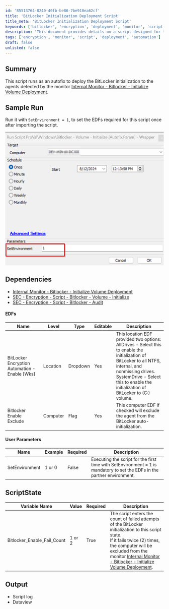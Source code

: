 ```yaml
---
id: '85513764-8240-40fb-be86-7be910ea62cf'
title: 'BitLocker Initialization Deployment Script'
title_meta: 'BitLocker Initialization Deployment Script'
keywords: ['bitlocker', 'encryption', 'deployment', 'monitor', 'script']
description: 'This document provides details on a script designed for the automatic deployment of BitLocker initialization to agents detected by the Internal Monitor for BitLocker. It includes sample runs, dependencies, user parameters, and output details.'
tags: ['encryption', 'monitor', 'script', 'deployment', 'automation']
draft: false
unlisted: false
---
```

## Summary

This script runs as an autofix to deploy the BitLocker initialization to the agents detected by the monitor [Internal Monitor - Bitlocker - Initialize Volume Deployment](https://proval.itglue.com/DOC-5078775-16773035).

## Sample Run

Run it with `SetEnvironment = 1`, to set the EDFs required for this script once after importing the script.

![Sample Run](../../../static/img/Bitlocker---Volume---Initialize-Autofix,Param---Wrapper/image_1.png)

## Dependencies

- [Internal Monitor - Bitlocker - Initialize Volume Deployment](https://proval.itglue.com/DOC-5078775-16773035)
- [SEC - Encryption - Script - Bitlocker - Volume - Initialize](https://proval.itglue.com/DOC-5078775-8934308)
- [SEC - Encryption - Script - Bitlocker - Audit](https://proval.itglue.com/DOC-5078775-8943478)

#### EDFs

| Name                                              | Level     | Type     | Editable | Description                                                                                                                                                                                                                                                                                                                                         |
|---------------------------------------------------|-----------|----------|----------|-----------------------------------------------------------------------------------------------------------------------------------------------------------------------------------------------------------------------------------------------------------------------------------------------------------------------------------------------------|
| BitLocker Encryption Automation - Enable [Wks]    | Location  | Dropdown | Yes      | This location EDF provided two options:<br>AllDrives - Select this to enable the initialization of BitLocker to all NTFS, internal, and nonmissing drives.<br>SystemDrive - Select this to enable the initialization of BitLocker to (C:) volume.                                                                                             |
| Bitlocker Enable Exclude                           | Computer  | Flag     | Yes      | This computer EDF if checked will exclude the agent from the BitLocker auto-initialization.                                                                                                                                                                                                                                                        |

#### User Parameters

| Name            | Example | Required | Description                                                                                                                                                                     |
|-----------------|---------|----------|---------------------------------------------------------------------------------------------------------------------------------------------------------------------------------|
| SetEnvironment   | 1 or 0 | False    | Executing the script for the first time with SetEnvironment = 1 is mandatory to set the EDFs in the partner environment.                                                     |

## ScriptState

| Variable Name                     | Value    | Required | Description                                                                                                                                                                                                                     |
|-----------------------------------|----------|----------|---------------------------------------------------------------------------------------------------------------------------------------------------------------------------------------------------------------------------------|
| Bitlocker_Enable_Fail_Count       | 1 or 2  | True     | The script enters the count of failed attempts of the BitLocker initialization to this script state.<br>If it fails twice (2) times, the computer will be excluded from the monitor [Internal Monitor - Bitlocker - Initialize Volume Deployment](https://proval.itglue.com/DOC-5078775-16773035). |

## Output

- Script log
- Dataview






